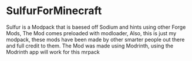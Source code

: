 # SulfurForMinecraft
Sulfur is a Modpack that is baesed off Sodium and hints using other Forge Mods, The Mod comes preloaded with modloader, Also, this is just my modpack, these mods have been made by other smarter people out there and full credit to them.
The Mod was made using Modrinth, using the Modrinth app will work for this mrpack

